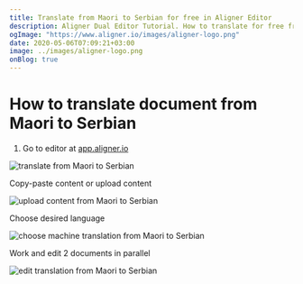 ```yaml
---
title: Translate from Maori to Serbian for free in Aligner Editor
description: Aligner Dual Editor Tutorial. How to translate for free from Maori to Serbian. Aligner is multilingual document management platform. 
ogImage: "https://www.aligner.io/images/aligner-logo.png"
date: 2020-05-06T07:09:21+03:00
image: ../images/aligner-logo.png
onBlog: true
---
```


# How to translate document from Maori to Serbian

1. Go to editor at [app.aligner.io](https://app.aligner.io "Aligner App web page")

![translate from Maori to Serbian](../aligner-blank-editor.png "translate from Maori to Serbian")

Copy-paste content or upload content

![upload content from Maori to Serbian](../aligner-uploaded-document.png "upload content from Maori to Serbian")

Choose desired language

![choose machine translation from Maori to Serbian](../aligner-language-dropdown.png "choose machine translation from Maori to Serbian")

Work and edit 2 documents in parallel

![edit translation from Maori to Serbian](../aligner-double-sitded-editor.png "edit translation from Maori to Serbian")

